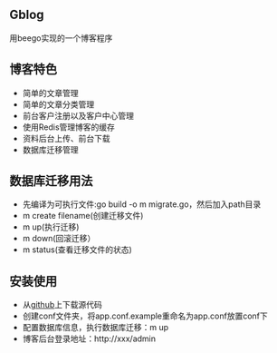## Gblog
用beego实现的一个博客程序

## 博客特色
- 简单的文章管理
- 简单的文章分类管理
- 前台客户注册以及客户中心管理
- 使用Redis管理博客的缓存
- 资料后台上传、前台下载
- 数据库迁移管理

## 数据库迁移用法
- 先编译为可执行文件:go build -o m migrate.go，然后加入path目录
- m create filename(创建迁移文件)
- m up(执行迁移)
- m down(回滚迁移）
- m status(查看迁移文件的状态) 

## 安装使用
- 从[github](https://github.com/markbest/golang_blog)上下载源代码
- 创建conf文件夹，将app.conf.example重命名为app.conf放置conf下
- 配置数据库信息，执行数据库迁移：m up
- 博客后台登录地址：http://xxx/admin
